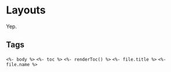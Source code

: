# Layouts

Yep.

## Tags

`<%- body %>`
`<%- toc %>`
`<%- renderToc() %>`
`<%- file.title %>`
`<%- file.name %>`
